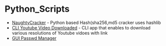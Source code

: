 # Python_Scripts

 - [NaughtyCracker](NaughtyCracker.py) - Python based Hash(sha256,md5 cracker uses hashlib
 - [CLI Youtube Video Downloaded](https://github.com/0xSmokey/Python_Scripts/blob/main/Youtube%20video%20downloader/ytdownloader.py) - CLI app that enables to download various resolutions of Youtube vidoes with link
 - [GUI Passwd Manager](Passwdmanager/Passwdmanager.py) 
